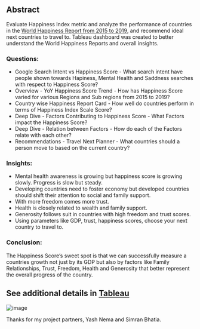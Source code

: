## Abstract 
Evaluate Happiness Index metric and analyze the performance of countries in the [World Happiness Report from 2015 to 2019](https://www.kaggle.com/datasets/mathurinache/world-happiness-report?resource=download), and recommend ideal next countries to travel to. Tableau dashboard was created to better understand the World Happiness Reports and overall insights.

### Questions:

- Google Search Intent vs Happiness Score - What search intent have people shown towards Hapiness, Mental Health and Saddness searches with respect to Happiness Score?
- Overview - YoY Happiness Score Trend - How has Happiness Score varied for various Regions and Sub regions from 2015 to 2019?
- Country wise Happiness Report Card - How well do countries perform in terms of Happiness Index Scale Score?
- Deep Dive - Factors Contributing to Happiness Score - What Factors impact the Happiness Score?
- Deep Dive - Relation between Factors - How do each of the Factors relate with each other?
- Recommendations - Travel Next Planner - What countries should a person move to based on the current country?

### Insights:
- Mental health awareness is growing but happiness score is growing slowly. Progress is slow but steady.
- Developing countries need to foster economy but developed countries should shift their attention to social and family support.
- With more freedom comes more trust.
- Health is closely related to wealth and family support.
- Generosity follows suit in countries with high freedom and trust scores.
- Using parameters like GDP, trust, happiness scores, choose your next country to travel to.

### Conclusion: 
The Happiness Score’s sweet spot is that we can successfully measure a countries growth not just by its GDP but also by factors like Family Relationships, Trust, Freedom, Health and Generosity that better represent the overall progress of the country.

## See additional details in [Tableau](https://public.tableau.com/app/profile/yash.nema/viz/AnalyzingWorldHappinessReport/MainStory)

![image](https://user-images.githubusercontent.com/49282511/208032855-663087ce-9834-4613-8b6a-1fb597b203d3.png)


Thanks for my project partners, Yash Nema and Simran Bhatia.
